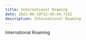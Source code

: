 ```yaml
---
title: International Roaming
date: 2021-08-19T12:40:54.715Z
description: International Roaming
---
```

International Roaming
